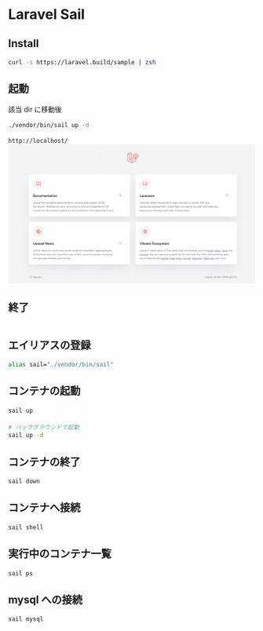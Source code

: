 # Laravel Sail

## Install

```zsh
curl -s https://laravel.build/sample | zsh
```

## 起動

該当 dir に移動後

```zsh
./vendor/bin/sail up -d
```

`http://localhost/`
![localhost](learn-laravel/learn-sail/public/sail-up-localhost.png)

## 終了

```zsh

```

## エイリアスの登録

```zsh
alias sail="./vendor/bin/sail"
```

## コンテナの起動

```zsh
sail up

# バックグラウンドで起動
sail up -d
```

## コンテナの終了

```zsh
sail down
```

## コンテナへ接続

```zsh
sail shell
```

## 実行中のコンテナ一覧

```zsh
sail ps
```

## mysql への接続

```zsh
sail mysql
```

##
